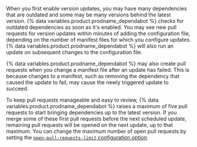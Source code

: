 When you first enable version updates, you may have many dependencies that are outdated and some may be many versions behind the latest version. {% data variables.product.prodname_dependabot %} checks for outdated dependencies as soon as it's enabled. You may see new pull requests for version updates within minutes of adding the configuration file, depending on the number of manifest files for which you configure updates. {% data variables.product.prodname_dependabot %} will also run an update on subsequent changes to the configuration file.

{% data variables.product.prodname_dependabot %} may also create pull requests when you change a manifest file after an update has failed. This is because changes to a manifest, such as removing the dependency that caused the update to fail, may cause the newly triggered update to succeed.

To keep pull requests manageable and easy to review, {% data variables.product.prodname_dependabot %} raises a maximum of five pull requests to start bringing dependencies up to the latest version. If you merge some of these first pull requests before the next scheduled update, remaining pull requests will be opened on the next update, up to that maximum. You can change the maximum number of open pull requests by setting the [`open-pull-requests-limit` configuration option](/code-security/dependabot/dependabot-version-updates/configuration-options-for-the-dependabot.yml-file#open-pull-requests-limit).
